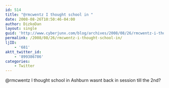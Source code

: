 ```yaml
---
id: 514
title: "@rmcwentz I thought school in "
date: 2008-08-26T10:50:46-04:00
author: DizkoDan
layout: single
guid: 'http://www.cyberjunx.com/blog/archives/2008/08/26/rmcwentz-i-thought-school-in/'
permalink: /2008/08/26/rmcwentz-i-thought-school-in/
ljID:
    - '681'
aktt_twitter_id:
    - '899386786'
categories:
    - Twitter
---
```


@rmcwentz I thought school in Ashburn wasnt back in session till the 2nd?